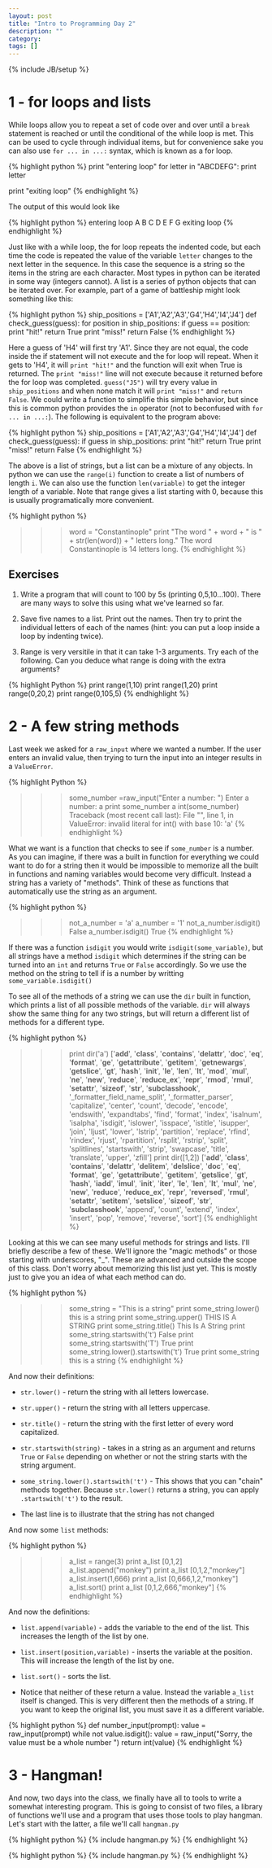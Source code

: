 ```yaml
---
layout: post
title: "Intro to Programming Day 2"
description: ""
category: 
tags: []
---
```

{% include JB/setup %}

# 1 - for loops and lists

While loops allow you to repeat a set of code over and over until a `break` statement is reached or until the conditional of the while loop is met. This can be used to cycle through individual items, but for convenience sake you can also use `for ... in ...:` syntax, which is known as a for loop.

{% highlight python %}
print "entering loop"
for letter in "ABCDEFG":
    print letter

print "exiting loop"
{% endhighlight %}

The output of this would look like

{% highlight python %}
entering loop
A
B
C
D
E
F
G
exiting loop
{% endhighlight %}

Just like with a while loop, the for loop repeats the indented code, but each time the code is repeated the value of the variable `letter` changes to the next letter in the sequence. In this case the sequence is a string so the items in the string are each character. Most types in python can be iterated in some way (integers cannot). A list is a series of python objects that can be iterated over. For example, part of a game of battleship might look something like this:

{% highlight python %}
ship_positions = ['A1','A2','A3','G4','H4','I4','J4']
def check_guess(guess):
    for position in ship_positions:
        if guess == position:
            print "hit!"
            return True
    print "miss!"
    return False
{% endhighlight %}

Here a guess of 'H4' will first try 'A1'. Since they are not equal, the code inside the if statement will not execute and the for loop will repeat. When it gets to 'H4', it will `print "hit!"` and the function will exit when True is returned. The `print "miss!"` line will not execute because it returned before the for loop was completed. `guess("J5")` will try every value in `ship_positions` and when none match it will `print "miss!"` and `return False`. We could write a function to simplifie this simple behavior, but since this is common python provides the `in` operator (not to beconfused with `for ... in ...:`). The following is equivalent to the program above:

{% highlight python %}
ship_positions = ['A1','A2','A3','G4','H4','I4','J4']
def check_guess(guess):
    if guess in ship_positions:
        print "hit!"
        return True
    print "miss!"
    return False
{% endhighlight %}

The above is a list of strings, but a list can be a mixture of any objects. In python we can use the `range(i)` function to create a list of numbers of length `i`. We can also use the function `len(variable)` to get the integer length of a variable. Note that range gives a list starting with 0, because this is usually programatically more convenient.

{% highlight python %}
>>> word = "Constantinople"
>>> print "The word " + word + " is " + str(len(word)) + " letters long."
The word Constantinople is 14 letters long.
{% endhighlight %}

## Exercises

1. Write a program that will count to 100 by 5s (printing 0,5,10...100). There are many ways to solve this using what we've learned so far.

2. Save five names to a list. Print out the names. Then try to print the individual letters of each of the names (hint: you can put a loop inside a loop by indenting twice).

3. Range is very versitile in that it can take 1-3 arguments. Try each of the following. Can you deduce what range is doing with the extra arguments?

{% highlight Python %}
print range(1,10)
print range(1,20)
print range(0,20,2)
print range(0,105,5)
{% endhighlight %}

# 2 - A few string methods

Last week we asked for a `raw_input` where we wanted a number. If the user enters an invalid value, then trying to turn the input into an integer results in a `ValueError`.

{% highlight Python %}
>>> some_number =raw_input("Enter a number: ")
Enter a number: a
>>> print some_number
a
>>> int(some_number)
Traceback (most recent call last):
  File "<stdin>", line 1, in <module>
ValueError: invalid literal for int() with base 10: 'a'
{% endhighlight %}

What we want is a function that checks to see if `some_number` is a number. As you can imagine, if there was a built in function for everything we could want to do for a string then it would be impossible to memorize all the built in functions and naming variables would become very difficult. Instead a string has a variety of "methods". Think of these as functions that automatically use the string as an argument.

{% highlight python %}
>>> not_a_number = 'a'
>>> a_number = '1'
>>> not_a_number.isdigit()
False
>>> a_number.isdigit()
True
{% endhighlight %}

If there was a function `isdigit` you would write `isdigit(some_variable)`, but all strings have a method `isdigit` which determines if the string can be turned into an `int` and returns `True` or `False` accordingly. So we use the method on the string to tell if is a number by writting `some_variable.isdigit()`

To see all of the methods of a string we can use the `dir` built in function, which prints a list of all possible methods of the variable. `dir` will always show the same thing for any two strings, but will return a different list of methods for a different type.

{% highlight python %}
>>> print dir('a')
['__add__', '__class__', '__contains__', '__delattr__', '__doc__', '__eq__', '__format__', '__ge__', 
'__getattribute__', '__getitem__', '__getnewargs__', '__getslice__', '__gt__', '__hash__', '__init__', '__le__',
'__len__', '__lt__', '__mod__', '__mul__', '__ne__', '__new__', '__reduce__', '__reduce_ex__', '__repr__', '__rmod__', 
'__rmul__', '__setattr__', '__sizeof__', '__str__', '__subclasshook__', '_formatter_field_name_split', 
'_formatter_parser', 'capitalize', 'center', 'count', 'decode', 'encode', 'endswith', 'expandtabs', 'find', 'format', 
'index', 'isalnum', 'isalpha', 'isdigit', 'islower', 'isspace', 'istitle', 'isupper', 'join', 'ljust', 'lower', 
'lstrip', 'partition', 'replace', 'rfind', 'rindex', 'rjust', 'rpartition', 'rsplit', 'rstrip', 'split', 'splitlines', 
'startswith', 'strip', 'swapcase', 'title', 'translate', 'upper', 'zfill']
>>> print dir([1,2])
['__add__', '__class__', '__contains__', '__delattr__', '__delitem__', '__delslice__', '__doc__', '__eq__', 
'__format__', '__ge__', '__getattribute__', '__getitem__', '__getslice__', '__gt__', '__hash__', '__iadd__', 
'__imul__', '__init__', '__iter__', '__le__', '__len__', '__lt__', '__mul__', '__ne__', '__new__', '__reduce__', 
'__reduce_ex__', '__repr__', '__reversed__', '__rmul__', '__setattr__', '__setitem__', '__setslice__', '__sizeof__',
'__str__', '__subclasshook__', 'append', 'count', 'extend', 'index', 'insert', 'pop', 'remove', 'reverse', 'sort']
{% endhighlight %}

Looking at this we can see many useful methods for strings and lists. I'll briefly describe a few of these. We'll ignore the "magic methods" or those starting with underscores, "_". These are advanced and outside the scope of this class. Don't worry about memorizing this list just yet. This is mostly just to give you an idea of what each method can do.

{% highlight python %}
>>> some_string = "This is a string"
>>> print some_string.lower()
this is a string
>>> print some_string.upper()
THIS IS A STRING
>>> print some_string.title()
This Is A String
>>> print some_string.startswith('t')
False
>>> print some_string.startswith('T')
True
>>> print some_string.lower().startswith('t')
True
>>> print some_string
this is a string
{% endhighlight %}


And now their definitions:

* `str.lower()` - return the string with all letters lowercase.

* `str.upper()` - return the string with all letters uppercase. 

* `str.title()` - return the string with the first letter of every word capitalized.

* `str.startswith(string)` - takes in a string as an argument and returns `True` or  `False` depending on whether or not the string starts with the string argument.

* `some_string.lower().startswith('t')` - This shows that you can "chain" methods together. Because `str.lower()` returns a string, you can apply `.startswith('t')` to the result.

* The last line is to illustrate that the string has not changed

And now some `list` methods:

{% highlight python %}
>>> a_list = range(3)
>>> print a_list
[0,1,2]
>>> a_list.append("monkey")
>>> print a_list
[0,1,2,"monkey"]
>>> a_list.insert(1,666)
>>> print a_list
[0,666,1,2,"monkey"]
>>> a_list.sort()
>>> print a_list
[0,1,2,666,"monkey"]
{% endhighlight %}

And now the definitions:

* `list.append(variable)` - adds the variable to the end of the list. This increases the length of the list by one.

* `list.insert(position,variable)` - inserts the variable at the position. This will increase the length of the list by one.

* `list.sort()` - sorts the list.

* Notice that neither of these return a value. Instead the variable `a_list` itself is changed. This is very different then the methods of a string. If you want to keep the original list, you must save it as a different variable.

{% highlight python %}
def number_input(prompt):
    value = raw_input(prompt)
    while not value.isdigit():
        value = raw_input("Sorry, the value must be a whole number ")
    return int(value)
{% endhighlight %}

# 3 - Hangman!

And now, two days into the class, we finally have all to tools to write a somewhat interesting program. This is going to consist of two files, a library of functions we'll use and a program that uses those tools to play hangman. Let's start with the latter, a file we'll call `hangman.py`

{% highlight python %}
{% include hangman.py %}
{% endhighlight %}

{% highlight python %}
{% include hangman.py %}
{% endhighlight %}

